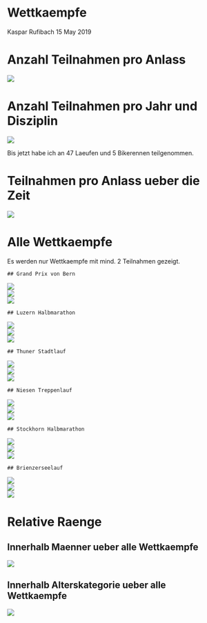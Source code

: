 Wettkaempfe
================
Kaspar Rufibach
15 May 2019

Anzahl Teilnahmen pro Anlass
============================

<img src="1_wettkaempfe_files/figure-markdown_github/unnamed-chunk-1-1.png" style="display: block; margin: auto;" />

Anzahl Teilnahmen pro Jahr und Disziplin
========================================

<img src="1_wettkaempfe_files/figure-markdown_github/unnamed-chunk-2-1.png" style="display: block; margin: auto;" />

Bis jetzt habe ich an 47 Laeufen und 5 Bikerennen teilgenommen.

Teilnahmen pro Anlass ueber die Zeit
====================================

<img src="1_wettkaempfe_files/figure-markdown_github/unnamed-chunk-3-1.png" style="display: block; margin: auto;" />

Alle Wettkaempfe
================

Es werden nur Wettkaempfe mit mind. 2 Teilnahmen gezeigt.

    ## Grand Prix von Bern

<img src="1_wettkaempfe_files/figure-markdown_github/unnamed-chunk-4-1.png" style="display: block; margin: auto;" /><img src="1_wettkaempfe_files/figure-markdown_github/unnamed-chunk-4-2.png" style="display: block; margin: auto;" /><img src="1_wettkaempfe_files/figure-markdown_github/unnamed-chunk-4-3.png" style="display: block; margin: auto;" />

    ## Luzern Halbmarathon

<img src="1_wettkaempfe_files/figure-markdown_github/unnamed-chunk-4-4.png" style="display: block; margin: auto;" /><img src="1_wettkaempfe_files/figure-markdown_github/unnamed-chunk-4-5.png" style="display: block; margin: auto;" /><img src="1_wettkaempfe_files/figure-markdown_github/unnamed-chunk-4-6.png" style="display: block; margin: auto;" />

    ## Thuner Stadtlauf

<img src="1_wettkaempfe_files/figure-markdown_github/unnamed-chunk-4-7.png" style="display: block; margin: auto;" /><img src="1_wettkaempfe_files/figure-markdown_github/unnamed-chunk-4-8.png" style="display: block; margin: auto;" /><img src="1_wettkaempfe_files/figure-markdown_github/unnamed-chunk-4-9.png" style="display: block; margin: auto;" />

    ## Niesen Treppenlauf

<img src="1_wettkaempfe_files/figure-markdown_github/unnamed-chunk-4-10.png" style="display: block; margin: auto;" /><img src="1_wettkaempfe_files/figure-markdown_github/unnamed-chunk-4-11.png" style="display: block; margin: auto;" /><img src="1_wettkaempfe_files/figure-markdown_github/unnamed-chunk-4-12.png" style="display: block; margin: auto;" />

    ## Stockhorn Halbmarathon

<img src="1_wettkaempfe_files/figure-markdown_github/unnamed-chunk-4-13.png" style="display: block; margin: auto;" /><img src="1_wettkaempfe_files/figure-markdown_github/unnamed-chunk-4-14.png" style="display: block; margin: auto;" /><img src="1_wettkaempfe_files/figure-markdown_github/unnamed-chunk-4-15.png" style="display: block; margin: auto;" />

    ## Brienzerseelauf

<img src="1_wettkaempfe_files/figure-markdown_github/unnamed-chunk-4-16.png" style="display: block; margin: auto;" /><img src="1_wettkaempfe_files/figure-markdown_github/unnamed-chunk-4-17.png" style="display: block; margin: auto;" /><img src="1_wettkaempfe_files/figure-markdown_github/unnamed-chunk-4-18.png" style="display: block; margin: auto;" />

Relative Raenge
===============

Innerhalb Maenner ueber alle Wettkaempfe
----------------------------------------

<img src="1_wettkaempfe_files/figure-markdown_github/unnamed-chunk-5-1.png" style="display: block; margin: auto;" />

Innerhalb Alterskategorie ueber alle Wettkaempfe
------------------------------------------------

<img src="1_wettkaempfe_files/figure-markdown_github/unnamed-chunk-6-1.png" style="display: block; margin: auto;" />
